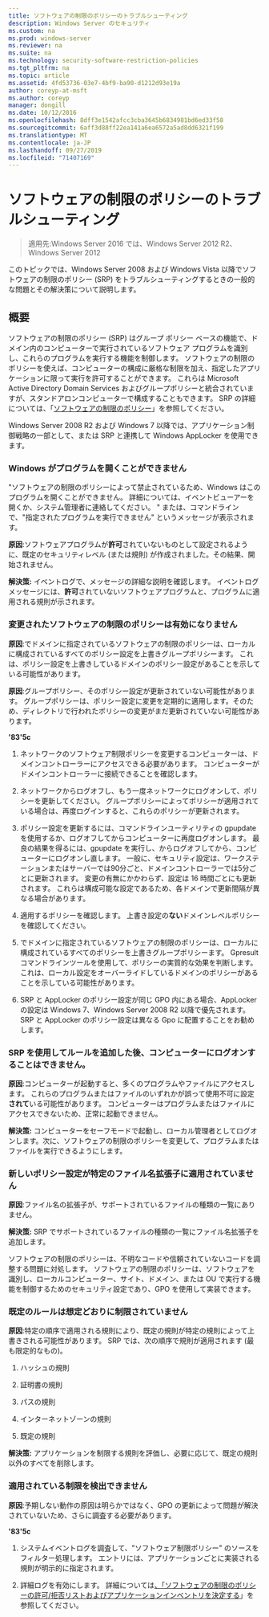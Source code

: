 ```yaml
---
title: ソフトウェアの制限のポリシーのトラブルシューティング
description: Windows Server のセキュリティ
ms.custom: na
ms.prod: windows-server
ms.reviewer: na
ms.suite: na
ms.technology: security-software-restriction-policies
ms.tgt_pltfrm: na
ms.topic: article
ms.assetid: 4fd53736-03e7-4bf9-ba90-d1212d93e19a
author: coreyp-at-msft
ms.author: coreyp
manager: dongill
ms.date: 10/12/2016
ms.openlocfilehash: 8dff3e1542afcc3cba3645b6834981bd6ed33f58
ms.sourcegitcommit: 6aff3d88ff22ea141a6ea6572a5ad8dd6321f199
ms.translationtype: MT
ms.contentlocale: ja-JP
ms.lasthandoff: 09/27/2019
ms.locfileid: "71407169"
---
```

# <a name="troubleshoot-software-restriction-policies"></a>ソフトウェアの制限のポリシーのトラブルシューティング

>適用先:Windows Server 2016 では、Windows Server 2012 R2、Windows Server 2012

このトピックでは、Windows Server 2008 および Windows Vista 以降でソフトウェアの制限のポリシー (SRP) をトラブルシューティングするときの一般的な問題とその解決策について説明します。

## <a name="introduction"></a>概要
ソフトウェアの制限のポリシー (SRP) はグループ ポリシー ベースの機能で、ドメイン内のコンピューターで実行されているソフトウェア プログラムを識別し、これらのプログラムを実行する機能を制御します。 ソフトウェアの制限のポリシーを使えば、コンピューターの構成に厳格な制限を加え、指定したアプリケーションに限って実行を許可することができます。 これらは Microsoft Active Directory Domain Services およびグループポリシーと統合されていますが、スタンドアロンコンピューターで構成することもできます。 SRP の詳細については、「[ソフトウェアの制限のポリシー](software-restriction-policies.md)」を参照してください。

Windows Server 2008 R2 および Windows 7 以降では、アプリケーション制御戦略の一部として、または SRP と連携して Windows AppLocker を使用できます。

### <a name="windows-cannot-open-a-program"></a>Windows がプログラムを開くことができません
"ソフトウェアの制限のポリシーによって禁止されているため、Windows はこのプログラムを開くことができません。 詳細については、イベントビューアーを開くか、システム管理者に連絡してください。 " または、コマンドラインで、"指定されたプログラムを実行できません" というメッセージが表示されます。

**原因**:ソフトウェアプログラムが**許可**されていないものとして設定されるように、既定のセキュリティレベル (または規則) が作成されました。その結果、開始されません。

**解決策:** イベントログで、メッセージの詳細な説明を確認します。 イベントログメッセージには、**許可**されていないソフトウェアプログラムと、プログラムに適用される規則が示されます。

### <a name="modified-software-restriction-policies-are-not-taking-effect"></a>変更されたソフトウェアの制限のポリシーは有効になりません
**原因**:でドメインに指定されているソフトウェアの制限のポリシーは、ローカルに構成されているすべてのポリシー設定を上書きグループポリシーます。 これは、ポリシー設定を上書きしているドメインのポリシー設定があることを示している可能性があります。

**原因**:グループポリシー、そのポリシー設定が更新されていない可能性があります。 グループポリシーは、ポリシー設定に変更を定期的に適用します。そのため、ディレクトリで行われたポリシーの変更がまだ更新されていない可能性があります。

**'83'5c**

1.  ネットワークのソフトウェア制限ポリシーを変更するコンピューターは、ドメインコントローラーにアクセスできる必要があります。 コンピューターがドメインコントローラーに接続できることを確認します。

2.  ネットワークからログオフし、もう一度ネットワークにログオンして、ポリシーを更新してください。 グループポリシーによってポリシーが適用されている場合は、再度ログインすると、これらのポリシーが更新されます。

3.  ポリシー設定を更新するには、コマンドラインユーティリティの gpupdate を使用するか、ログオフしてからコンピューターに再度ログオンします。 最良の結果を得るには、gpupdate を実行し、からログオフしてから、コンピューターにログオンし直します。 一般に、セキュリティ設定は、ワークステーションまたはサーバーでは90分ごと、ドメインコントローラーでは5分ごとに更新されます。 変更の有無にかかわらず、設定は 16 時間ごとにも更新されます。 これらは構成可能な設定であるため、各ドメインで更新間隔が異なる場合があります。

4.  適用するポリシーを確認します。 上書き設定の**ない**ドメインレベルポリシーを確認してください。

5.  でドメインに指定されているソフトウェアの制限のポリシーは、ローカルに構成されているすべてのポリシーを上書きグループポリシーます。 Gpresult コマンドラインツールを使用して、ポリシーの実質的な効果を判断します。 これは、ローカル設定をオーバーライドしているドメインのポリシーがあることを示している可能性があります。

6.  SRP と AppLocker のポリシー設定が同じ GPO 内にある場合、AppLocker の設定は Windows 7、Windows Server 2008 R2 以降で優先されます。 SRP と AppLocker のポリシー設定は異なる Gpo に配置することをお勧めします。

### <a name="after-adding-a-rule-through-srp-you-cannot-log-on-to-your-computer"></a>SRP を使用してルールを追加した後、コンピューターにログオンすることはできません。
**原因**:コンピューターが起動すると、多くのプログラムやファイルにアクセスします。 これらのプログラムまたはファイルのいずれかが誤って使用不可に設定**されて**いる可能性があります。 コンピューターはプログラムまたはファイルにアクセスできないため、正常に起動できません。

**解決策:** コンピューターをセーフモードで起動し、ローカル管理者としてログオンします。次に、ソフトウェアの制限のポリシーを変更して、プログラムまたはファイルを実行できるようにします。

### <a name="a-new-policy-setting-is-not-applying-to-a-specific-file-name-extension"></a>新しいポリシー設定が特定のファイル名拡張子に適用されていません
**原因**:ファイル名の拡張子が、サポートされているファイルの種類の一覧にありません。

**解決策:** SRP でサポートされているファイルの種類の一覧にファイル名拡張子を追加します。

ソフトウェアの制限のポリシーは、不明なコードや信頼されていないコードを調整する問題に対処します。 ソフトウェアの制限のポリシーは、ソフトウェアを識別し、ローカルコンピューター、サイト、ドメイン、または OU で実行する機能を制御するためのセキュリティ設定であり、GPO を使用して実装できます。

### <a name="a-default-rule-is-not-restricting-as-expected"></a>既定のルールは想定どおりに制限されていません
**原因**:特定の順序で適用される規則により、既定の規則が特定の規則によって上書きされる可能性があります。 SRP では、次の順序で規則が適用されます (最も限定的なもの)。

1.  ハッシュの規則

2.  証明書の規則

3.  パスの規則

4.  インターネットゾーンの規則

5.  既定の規則

**解決策:** アプリケーションを制限する規則を評価し、必要に応じて、既定の規則以外のすべてを削除します。

### <a name="unable-to-discover-which-restrictions-are-applied"></a>適用されている制限を検出できません
**原因**:予期しない動作の原因は明らかではなく、GPO の更新によって問題が解決されていないため、さらに調査する必要があります。

**'83'5c**

1.  システムイベントログを調査して、"ソフトウェア制限ポリシー" のソースをフィルター処理します。 エントリには、アプリケーションごとに実装される規則が明示的に指定されます。

2.  詳細ログを有効にします。 詳細については[、「ソフトウェアの制限のポリシーの許可/拒否リストおよびアプリケーションインベントリを決定する](software-restriction-policies.md)」を参照してください。


